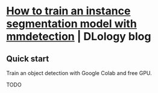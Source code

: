 # [How to train an instance segmentation model with mmdetection]() | DLology blog

## Quick start
Train an object detection with Google Colab and free GPU.

TODO